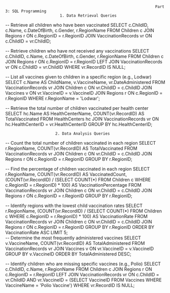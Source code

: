 
                                                                      Part 3: SQL Programming
                            1. Data Retrieval Queries

--  Retrieve all children who have been vaccinated
SELECT c.ChildID, c.Name, c.DateOfBirth, c.Gender, r.RegionName
FROM Children c
JOIN Regions r ON c.RegionID = r.RegionID
JOIN VaccinationRecords vr ON c.ChildID = vr.ChildID;

-- Retrieve children who have not received any vaccinations
SELECT c.ChildID, c.Name, c.DateOfBirth, c.Gender, r.RegionName
FROM Children c
JOIN Regions r ON c.RegionID = r.RegionID
LEFT JOIN VaccinationRecords vr ON c.ChildID = vr.ChildID
WHERE vr.RecordID IS NULL;

-- List all vaccines given to children in a specific region (e.g., Lodwar)
SELECT c.Name AS ChildName, v.VaccineName, vr.DateAdministered
FROM VaccinationRecords vr
JOIN Children c ON vr.ChildID = c.ChildID
JOIN Vaccines v ON vr.VaccineID = v.VaccineID
JOIN Regions r ON c.RegionID = r.RegionID
WHERE r.RegionName = 'Lodwar';

-- Retrieve the total number of children vaccinated per health center
SELECT hc.Name AS HealthCenterName, COUNT(vr.RecordID) AS TotalVaccinated
FROM HealthCenters hc
JOIN VaccinationRecords vr ON hc.HealthCenterID = vr.HealthCenterID
GROUP BY hc.HealthCenterID;

                          2. Data Analysis Queries
-- Count the total number of children vaccinated in each region
SELECT r.RegionName, COUNT(vr.RecordID) AS TotalVaccinated
FROM VaccinationRecords vr
JOIN Children c ON vr.ChildID = c.ChildID
JOIN Regions r ON c.RegionID = r.RegionID
GROUP BY r.RegionID;

-- Find the percentage of children vaccinated in each region
SELECT r.RegionName, 
       COUNT(vr.RecordID) AS VaccinatedCount, 
       (COUNT(vr.RecordID) / (SELECT COUNT(*) FROM Children c WHERE c.RegionID = r.RegionID) * 100) AS VaccinationPercentage
FROM VaccinationRecords vr
JOIN Children c ON vr.ChildID = c.ChildID
JOIN Regions r ON c.RegionID = r.RegionID
GROUP BY r.RegionID;

-- Identify regions with the lowest child vaccination rates
SELECT r.RegionName, 
       (COUNT(vr.RecordID) / (SELECT COUNT(*) FROM Children c WHERE c.RegionID = r.RegionID) * 100) AS VaccinationRate
FROM VaccinationRecords vr
JOIN Children c ON vr.ChildID = c.ChildID
JOIN Regions r ON c.RegionID = r.RegionID
GROUP BY r.RegionID
ORDER BY VaccinationRate ASC
LIMIT 5;  
-- Determine the most frequently administered vaccines
SELECT v.VaccineName, COUNT(vr.RecordID) AS TotalAdministered
FROM VaccinationRecords vr
JOIN Vaccines v ON vr.VaccineID = v.VaccineID
GROUP BY v.VaccineID
ORDER BY TotalAdministered DESC;

-- Identify children who are missing specific vaccines (e.g., Polio)
SELECT c.ChildID, c.Name, r.RegionName
FROM Children c
JOIN Regions r ON c.RegionID = r.RegionID
LEFT JOIN VaccinationRecords vr ON c.ChildID = vr.ChildID AND vr.VaccineID = (SELECT VaccineID FROM Vaccines WHERE VaccineName = 'Polio Vaccine')
WHERE vr.RecordID IS NULL;














